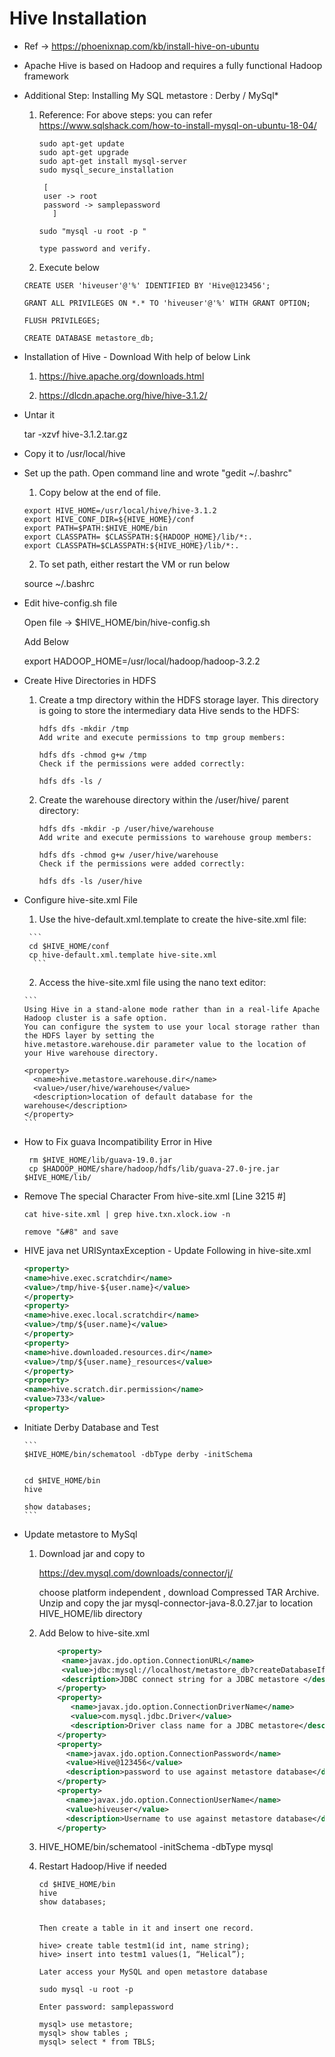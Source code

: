 # Hive Installation 

- Ref -> https://phoenixnap.com/kb/install-hive-on-ubuntu
  
- Apache Hive is based on Hadoop and requires a fully functional Hadoop framework

- Additional Step: Installing My SQL
  metastore : Derby / MySql*
  
  1. Reference: For above steps: you can refer https://www.sqlshack.com/how-to-install-mysql-on-ubuntu-18-04/

	 ```
	 sudo apt-get update
	 sudo apt-get upgrade
	 sudo apt-get install mysql-server
	 sudo mysql_secure_installation
	  
	  [ 
	  user -> root
	  password -> samplepassword
		]

	 sudo "mysql -u root -p " 

	 type password and verify.
	 ```  
  

  2. Execute below 
  
  ```
  CREATE USER 'hiveuser'@'%' IDENTIFIED BY 'Hive@123456';
  
  GRANT ALL PRIVILEGES ON *.* TO 'hiveuser'@'%' WITH GRANT OPTION;

  FLUSH PRIVILEGES;
  
  CREATE DATABASE metastore_db;
  ```

- Installation of Hive - Download With help of below Link 
  
  1. https://hive.apache.org/downloads.html	
    
  2. https://dlcdn.apache.org/hive/hive-3.1.2/
  
- Untar it 
  
  tar -xzvf hive-3.1.2.tar.gz  
  
- Copy it to /usr/local/hive  

- Set up the path. Open command line and wrote "gedit ~/.bashrc"
  
    1. Copy below at the end of file.
    
	```
	export HIVE_HOME=/usr/local/hive/hive-3.1.2
	export HIVE_CONF_DIR=${HIVE_HOME}/conf
	export PATH=$PATH:$HIVE_HOME/bin
	export CLASSPATH= $CLASSPATH:${HADOOP_HOME}/lib/*:.
	export CLASSPATH=$CLASSPATH:${HIVE_HOME}/lib/*:.
	```
	
    2. To set path, either restart the VM or run below

    source ~/.bashrc	

- Edit hive-config.sh file

  Open file -> $HIVE_HOME/bin/hive-config.sh	
  
  Add Below 
  
  export HADOOP_HOME=/usr/local/hadoop/hadoop-3.2.2
  
- Create Hive Directories in HDFS

  1. Create a tmp directory within the HDFS storage layer. This directory is going to store the intermediary data Hive sends to the HDFS:
        
		```
		hdfs dfs -mkdir /tmp
		Add write and execute permissions to tmp group members:

		hdfs dfs -chmod g+w /tmp
		Check if the permissions were added correctly:

		hdfs dfs -ls /  
	    ```
		
  2. Create the warehouse directory within the /user/hive/ parent directory:
        
		```
		hdfs dfs -mkdir -p /user/hive/warehouse
		Add write and execute permissions to warehouse group members:

		hdfs dfs -chmod g+w /user/hive/warehouse
		Check if the permissions were added correctly:

		hdfs dfs -ls /user/hive
        ```
- Configure hive-site.xml File	
     
	1.  Use the hive-default.xml.template to create the hive-site.xml file:

       ```
	   cd $HIVE_HOME/conf
	   cp hive-default.xml.template hive-site.xml
		```	   
		
		
	2. Access the hive-site.xml file using the nano text editor:
      
	  ```
      Using Hive in a stand-alone mode rather than in a real-life Apache Hadoop cluster is a safe option.
	  You can configure the system to use your local storage rather than the HDFS layer by setting the 
	  hive.metastore.warehouse.dir parameter value to the location of your Hive warehouse directory.
	  
	  <property>
		<name>hive.metastore.warehouse.dir</name>
		<value>/user/hive/warehouse</value>
		<description>location of default database for the warehouse</description>
	  </property>
	  ```	


- How to Fix guava Incompatibility Error in Hive

     ```
	  rm $HIVE_HOME/lib/guava-19.0.jar
	  cp $HADOOP_HOME/share/hadoop/hdfs/lib/guava-27.0-jre.jar $HIVE_HOME/lib/
	 ```
	 
- Remove The special Character From hive-site.xml  [Line 3215 #]

    ```
	cat hive-site.xml | grep hive.txn.xlock.iow -n 
   
    remove "&#8" and save
    ```

- HIVE java net URISyntaxException - Update Following in hive-site.xml

   ```xml
   <property>
   <name>hive.exec.scratchdir</name>
   <value>/tmp/hive-${user.name}</value>
   </property>
   <property>   
   <name>hive.exec.local.scratchdir</name>
   <value>/tmp/${user.name}</value>
   </property>
   <property>
   <name>hive.downloaded.resources.dir</name>
   <value>/tmp/${user.name}_resources</value>
   </property>
   <property>
   <name>hive.scratch.dir.permission</name>
   <value>733</value>
   <property>   
   ```   
- Initiate Derby Database and Test 	 
      
      ```
	  $HIVE_HOME/bin/schematool -dbType derby -initSchema	


      cd $HIVE_HOME/bin
      hive
	  
	  show databases;
	  ```	  
		
- Update metastore to MySql

    1. Download jar and copy to 
	   
	     
		 https://dev.mysql.com/downloads/connector/j/
		 
		 choose platform independent , download Compressed TAR Archive. Unzip and copy the jar mysql-connector-java-8.0.27.jar to location 
		 HIVE_HOME/lib directory
		 

    2. Add Below to hive-site.xml
  

		 ```xml 
			 <property>
			  <name>javax.jdo.option.ConnectionURL</name>
			  <value>jdbc:mysql://localhost/metastore_db?createDatabaseIfNotExist=true</value>
			  <description>JDBC connect string for a JDBC metastore </description>
			 </property>
			 <property>
				<name>javax.jdo.option.ConnectionDriverName</name>
				<value>com.mysql.jdbc.Driver</value>
				<description>Driver class name for a JDBC metastore</description>
			 </property>
			 <property>
			   <name>javax.jdo.option.ConnectionPassword</name>
			   <value>Hive@123456</value>
			   <description>password to use against metastore database</description>
			 </property>
			 <property>
			   <name>javax.jdo.option.ConnectionUserName</name>
			   <value>hiveuser</value>
			   <description>Username to use against metastore database</description>
			 </property>   
		 ```	  

    3.   HIVE_HOME/bin/schematool -initSchema -dbType mysql	
	
	4.   Restart Hadoop/Hive if needed 
	   
			```
			cd $HIVE_HOME/bin
			hive
			show databases;
			 
			 
			Then create a table in it and insert one record.
			 
			hive> create table testm1(id int, name string);
            hive> insert into testm1 values(1, “Helical”);

			Later access your MySQL and open metastore database

			sudo mysql -u root -p
            
			Enter password: samplepassword

            mysql> use metastore;
			mysql> show tables ;
			mysql> select * from TBLS;
			```


 

   
	